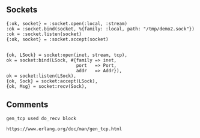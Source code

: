 ## Sockets

    {:ok, socket} = :socket.open(:local, :stream)
    :ok = :socket.bind(socket, %{family: :local, path: "/tmp/demo2.sock"})
    :ok = :socket.listen(socket)
    {:ok, socket} = :socket.accept(socket)


    {ok, LSock} = socket:open(inet, stream, tcp),
    ok = socket:bind(LSock, #{family => inet,
                              port   => Port,
                              addr   => Addr}),
    ok = socket:listen(LSock),
    {ok, Sock} = socket:accept(LSock),
    {ok, Msg} = socket:recv(Sock),


## Comments

    gen_tcp used do_recv block

    https://www.erlang.org/doc/man/gen_tcp.html
